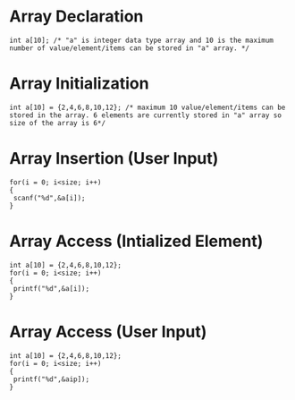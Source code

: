 # Array Declaration

```
int a[10]; /* "a" is integer data type array and 10 is the maximum number of value/element/items can be stored in "a" array. */
```
# Array Initialization

```
int a[10] = {2,4,6,8,10,12}; /* maximum 10 value/element/items can be stored in the array. 6 elements are currently stored in "a" array so size of the array is 6*/ 
```
# Array Insertion (User Input) 
```
for(i = 0; i<size; i++) 
{
 scanf("%d",&a[i]); 
}
```
# Array Access (Intialized Element) 
```
int a[10] = {2,4,6,8,10,12};
for(i = 0; i<size; i++) 
{
 printf("%d",&a[i]); 
}
```
# Array Access (User Input) 
```
int a[10] = {2,4,6,8,10,12};
for(i = 0; i<size; i++) 
{
 printf("%d",&aip]); 
}
```
